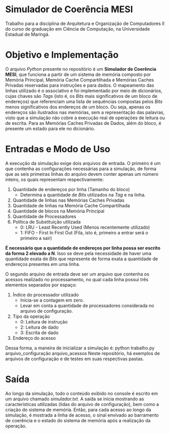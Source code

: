 # Simulador de Coerência MESI
Trabalho para a disciplina de Arquitetura e Organização de Computadores II do curso de graduação em Ciência de Computação, na Universidade Estadual de Maringá.

# Objetivo e Implementação
O arquivo _Python_ presente no repositório é um **Simulador de Coerência MESI**, que funciona a partir de um sistema de memória composto por Memória Principal, Memória Cache Compartilhada e Memórias Caches Privadas reservadas para instruções e para dados. O mapeamento das linhas utilizado é o associativo e foi implementado por meio de dicionários, cujas chaves são _Tags_ (isto é, os _Bits_ mais significativos de um bloco de endereços) que referenciam uma lista de sequências compostas pelos _Bits_ menos significativos dos endereços de um bloco. Ou seja, apenas os endereços são ilustrados nas memórias, sem a representação das palavras, visto que a simulação não cobre a execução real de operações de leitura ou de escrita. Para as Memórias Caches Privadas de Dados, além do bloco, é presente um estado para ele no dicionário.

# Entradas e Modo de Uso
A execução da simulação exige dois arquivos de entrada.
O primeiro é um que contenha as configurações necessárias para a simulação, de forma que as seis primeiras linhas do arquivo devem conter apenas um número inteiro, os quais representam respectivamente:
1. Quantidade de endereços por linha (Tamanho do bloco)
    - Determina a quantidade de _Bits_ utilizados na _Tag_ e na linha.
2. Quantidade de linhas nas Memórias Caches Privadas
3. Quantidade de linhas na Memória Cache Compartilhada
4. Quantidade de blocos na Memória Principal
5. Quantidade de Processadores
6. Política de Substituição utilizada
    - 0: LRU - Least Recently Used (Menos recentemente utilizado)
    - 1: FIFO - First In First Out (Fila, isto é, primeiro a entrar será o primeiro a sair)

**É necessário que a quantidade de endereços por linha possa ser escrito da forma 2 elevado a N**. Isso se deve pela necessidade de haver uma quantidade exata de _Bits_ que represente de forma exata a quantidade de endereços presentes em uma linha.

O segundo arquivo de entrada deve ser um arquivo que contenha os acessos realizado no processamento, no qual cada linha possui três elementos separados por espaço:
1. Índice do processador utilizado
    - Inicia-se a contagem em zero.
    - Levar em conta a quantidade de processadores considerada no arquivo de configuração.
2. Tipo da operação
    - 0: Leitura de instrução
    - 2: Leitura de dado
    - 3: Escrita de dado
3. Endereço do acesso

Dessa forma, a maneira de inicializar a simulação é: python trabalho.py arquivo_configuração arquivo_acessos
Neste repositório, há exemplos de arquivos de configuração e de testes em suas respectivas pastas.

# Saída
Ao longo da simulação, todo o conteúdo exibido no console é escrito em um arquivo chamado _simulador.txt_. A saída se inicia mostrando as características utilizadas (lidas do arquivo de configuração), bem como a criação do sistema de memória. Então, para cada acesso ao longo da simulação, é mostrada a linha de acesso, o sinal envivado ao barramento de coerência e o estado do sistema de memória após a realização da operação.